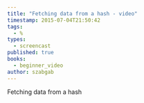 ```yaml
---
title: "Fetching data from a hash - video"
timestamp: 2015-07-04T21:50:42
tags:
  - %
types:
  - screencast
published: true
books:
  - beginner_video
author: szabgab
---
```



Fetching data from a hash


<slidecast file="beginner-perl/fetching-data-from-hash" youtube="zYrx5aNJqok" />
